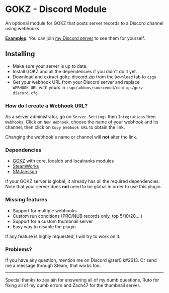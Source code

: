 # GOKZ - Discord Module

An optional module for GOKZ that posts server records to a Discord channel using webhooks. 

[**Examples**](https://i.imgur.com/nkp5CdG.png). You can join [my Discord server](https://discord.gg/d79CR3M) to see them for yourself.

## Installing ##
 * Make sure your server is up to date.
 * Install GOKZ and all the dependencies if you didn't do it yet.
 * Download and extract gokz-discord.zip from the ``Download`` tab to ``csgo``
 * Get your webhook URL from your Discord server and replace ``WEBHOOK_URL`` with yours in ``csgo/addons/sourcemod/configs/gokz-discord.cfg``.

### How do I create a Webhook URL? ###

As a server administrator, go on ``Server Settings``  then ``Integrations`` then ``Webhooks``. Click on ``New Webhook``, choose the name of your webhook and its channel, then click on ``Copy Webhook URL`` to obtain the link. 

Changing the webhook's name or channel will **not** alter the link.

### Dependencies ###
 * [GOKZ](https://bitbucket.org/kztimerglobalteam/gokz)  with core, localdb and localranks modules
 * [SteamWorks](https://forums.alliedmods.net/showthread.php?t=229556)
 * [SMJansson](https://forums.alliedmods.net/showthread.php?t=184604)
 
If your GOKZ server is global, it already has all the required dependencies. Note that your server does **not** need to be global in order to use this plugin.

### Missing features ###
 * Support for multiple webhooks
 * Custom run conditions (PRO/NUB records only, top 5/10/20,...)
 * Support for a custom thumbnail server
 * Easy way to disable the plugin

If any feature is highly requested, I will try to work on it.

### Problems? ###

If you have any question, mention me on Discord @zer0.k#2613. Or send me a message through Steam, that works too.

---
Special thanks to zealain for answering all of my dumb questions, Ruto for fixing all of my dumb errors and Zach47 for the thumbnail server.